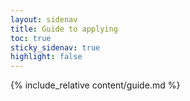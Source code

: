 ```yaml
---
layout: sidenav
title: Guide to applying
toc: true
sticky_sidenav: true
highlight: false
---
```


{% include_relative content/guide.md %}
